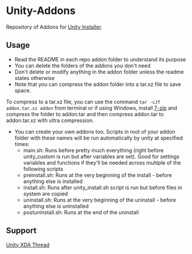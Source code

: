 # Unity-Addons
Repository of Addons for [Unity Installer](https://github.com/Zackptg5/Unity).

## Usage
- Read the README in each repo addon folder to understand its purpose
- You can delete the folders of the addons you don't need
- Don't delete or modify anything in the addon folder unless the readme states otherwise
- Note that you can compress the addon folder into a tar.xz file to save space.

To compress to a tar.xz file, you can use the command `tar -cJf addon.tar.xz addon` from terminal or if using Windows, install [7-zip](https://www.7-zip.org/download.html) and compress the folder to addon.tar and then compress addon.tar to addon.tar.xz with ultra compression.

- You can create your own addons too. Scripts in root of your addon folder with these names will be run automatically by unity at specified times:
  - main.sh: Runs before pretty much everything (right before unity_custom is run but after variables are set). Good for settings variables and functions if they'll be needed across multiple of the following scripts
  - preinstall.sh: Runs at the very beginning of the install - before anything else is installed
  - install.sh: Runs after unity_install.sh script is run but before files in system are copied
  - uninstall.sh: Runs at the very beginning of the uninstall - before anything else is uninstalled
  - postuninstall.sh: Runs at the end of the uninstall

## Support
[Unity XDA Thread](https://forum.xda-developers.com/apps/magisk/module-audio-modification-library-t3579612)
